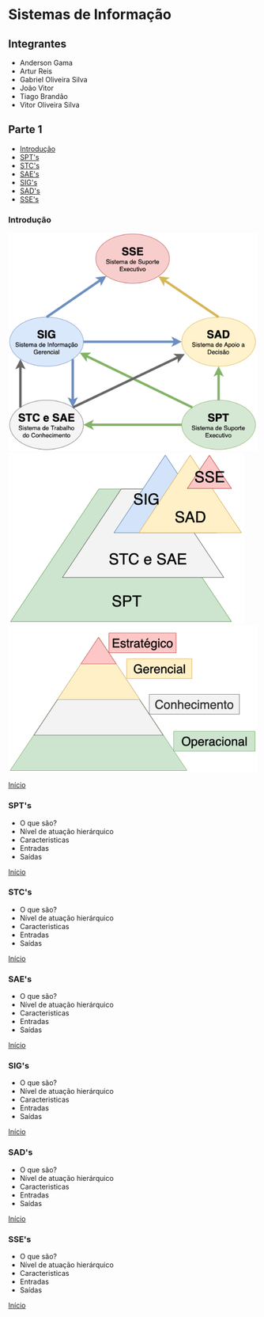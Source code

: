 # Sistemas de Informação

## Integrantes

- Anderson Gama
- Artur Reis
- Gabriel Oliveira Silva
- João Vitor
- Tiago Brandão
- Vitor Oliveira Silva

## Parte 1

- [Introdução](#Introdução)
- [SPT's](#SPT's)
- [STC's](#STC's)
- [SAE's](#SAE's)
- [SIG's](#SIG's)
- [SAD's](#SAD's)
- [SSE's](#SSE's)

### Introdução

![Fluxo da informação](images/DiagramaEntradaSaidaSistemas.png)
![Volume de dados](images/DiagramaVolume.png)
![Hierarquia](images/DiagramaHierarquia.png)

[Início](#Parte-1)

### SPT's

- O que são?
- Nível de atuação hierárquico
- Caracteristicas
- Entradas
- Saídas

[Início](#Parte-1)

### STC's

- O que são?
- Nível de atuação hierárquico
- Caracteristicas
- Entradas
- Saídas

[Início](#Parte-1)

### SAE's

- O que são?
- Nível de atuação hierárquico
- Caracteristicas
- Entradas
- Saídas

[Início](#Parte-1)

### SIG's

- O que são?
- Nível de atuação hierárquico
- Caracteristicas
- Entradas
- Saídas

[Início](#Parte-1)

### SAD's

- O que são?
- Nível de atuação hierárquico
- Caracteristicas
- Entradas
- Saídas

[Início](#Parte-1)

### SSE's

- O que são?
- Nível de atuação hierárquico
- Caracteristicas
- Entradas
- Saídas

[Início](#Parte-1)
